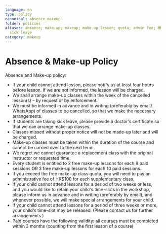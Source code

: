 ```yaml
---
language: en
type: policy
canonical: absence_makeup
folder: policies
aliases: absence; make‑up; makeup; make up lesson; quota; admin fee; HK$100; notice;
  sick leave
category: makeup
---
```

# Absence & Make-up Policy

Absence and Make-up policy:
- If your child cannot attend lesson, please notify us at least four hours before lesson. If we are not informed, the lesson will be charged.
- We shall arrange make-up classes within the week of the cancelled lesson(s) – by request or by enforcement.
- We must be informed in advance and in writing (preferably by email/ WhatsApp) of classes to be cancelled, so that we make the necessary arrangements.
- If students are taking sick leave, please provide a doctor's certificate so that we can arrange make-up classes.
- Classes missed without proper notice will not be made-up later and will be charged.
- Make-up classes must be taken within the duration of the course and cannot be carried over to the next term.
- We regret we cannot guarantee a replacement class with the original instructor or requested time.
- Every student is entitled to 2 free make-up lessons for each 8 paid sessions OR 3 free make-up lessons for each 10 paid sessions.
- If you exceed the free make-up class quota, you will need to pay an administrative fee of HK$100 for each supplementary class.
- If your child cannot attend lessons for a period of two weeks or less, and you would like to retain your child's time-slots in the workshop, please inform us in advance and in writing (preferably by email), and whenever possible, we will make special arrangements for your child.
- If your child cannot attend lessons for a period of three weeks or more, your child's time-slot may be released. (Please contact us for further arrangements.)
- Paid courses have the following validity: all courses must be completed within 3 months (counting from the first lesson of a course)
